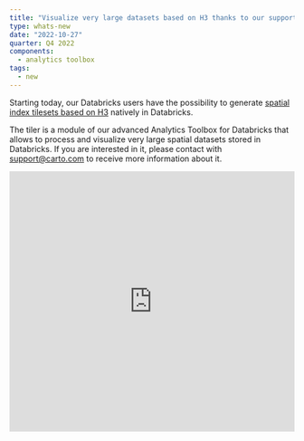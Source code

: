 ```yaml
---
title: "Visualize very large datasets based on H3 thanks to our support for spatial index tilesets in Databricks"
type: whats-new
date: "2022-10-27"
quarter: Q4 2022
components:
  - analytics toolbox
tags:
  - new
---
```


Starting today, our Databricks users have the possibility to generate [spatial index tilesets based on H3](https://docs.carto.com/analytics-toolbox-databricks/reference/tiler/#create_spatial_index_tileset) natively in Databricks. 
</br>

The tiler is a module of our advanced Analytics Toolbox for Databricks that allows to process and visualize very large spatial datasets stored in Databricks. If you are interested in it, please contact with support@carto.com to receive more information about it.  

<div class='video-wrapper'>
  <iframe src="https://player.vimeo.com/video/764328258?h=4050aa87d5&autoplay=1&muted=1&autopause=0&loop=1" width="100%" height="460" frameborder="0" allow="autoplay; fullscreen" allowfullscreen></iframe>
</div>